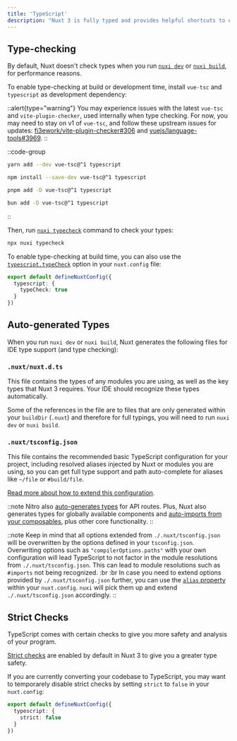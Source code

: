 ```yaml
---
title: 'TypeScript'
description: "Nuxt 3 is fully typed and provides helpful shortcuts to ensure you have access to accurate type information when you are coding."
---
```


## Type-checking

By default, Nuxt doesn't check types when you run [`nuxi dev`](/docs/api/commands/dev) or [`nuxi build`](/docs/api/commands/build), for performance reasons.

To enable type-checking at build or development time, install `vue-tsc` and `typescript` as development dependency:

::alert{type="warning"}
You may experience issues with the latest `vue-tsc` and `vite-plugin-checker`, used internally when type checking. For now, you may need to stay on v1 of `vue-tsc`, and follow these upstream issues for updates: [fi3ework/vite-plugin-checker#306](https://github.com/fi3ework/vite-plugin-checker/issues/306) and [vuejs/language-tools#3969](https://github.com/vuejs/language-tools/issues/3969).
::

::code-group

  ```bash [yarn]
  yarn add --dev vue-tsc@^1 typescript
  ```

  ```bash [npm]
  npm install --save-dev vue-tsc@^1 typescript
  ```

  ```bash [pnpm]
  pnpm add -D vue-tsc@^1 typescript
  ```

  ```bash [bun]
  bun add -D vue-tsc@^1 typescript
  ```

::

Then, run [`nuxi typecheck`](/docs/api/commands/typecheck) command to check your types:

```bash [Terminal]
npx nuxi typecheck
```

To enable type-checking at build time, you can also use the [`typescript.typeCheck`](/docs/api/nuxt-config#typecheck) option in your `nuxt.config` file:

```ts twoslash [nuxt.config.ts]
export default defineNuxtConfig({
  typescript: {
    typeCheck: true
  }
})
```

## Auto-generated Types

When you run `nuxi dev` or `nuxi build`, Nuxt generates the following files for IDE type support (and type checking):

### `.nuxt/nuxt.d.ts`

This file contains the types of any modules you are using, as well as the key types that Nuxt 3 requires. Your IDE should recognize these types automatically.

Some of the references in the file are to files that are only generated within your `buildDir` (`.nuxt`) and therefore for full typings, you will need to run `nuxi dev` or `nuxi build`.

### `.nuxt/tsconfig.json`

This file contains the recommended basic TypeScript configuration for your project, including resolved aliases injected by Nuxt or modules you are using, so you can get full type support and path auto-complete for aliases like `~/file` or `#build/file`.

[Read more about how to extend this configuration](/docs/guide/directory-structure/tsconfig).

::note
Nitro also [auto-generates types](/docs/guide/concepts/server-engine#typed-api-routes) for API routes. Plus, Nuxt also generates types for globally available components and [auto-imports from your composables](/docs/guide/directory-structure/composables), plus other core functionality.
::

::note
Keep in mind that all options extended from `./.nuxt/tsconfig.json` will be overwritten by the options defined in your `tsconfig.json`.
Overwriting options such as `"compilerOptions.paths"` with your own configuration will lead TypeScript to not factor in the module resolutions from `./.nuxt/tsconfig.json`. This can lead to module resolutions such as `#imports` not being recognized.
:br :br
In case you need to extend options provided by `./.nuxt/tsconfig.json` further, you can use the [`alias` property](/docs/api/nuxt-config#alias) within your `nuxt.config`. `nuxi` will pick them up and extend `./.nuxt/tsconfig.json` accordingly.
::

## Strict Checks

TypeScript comes with certain checks to give you more safety and analysis of your program. 

[Strict checks](https://www.typescriptlang.org/docs/handbook/migrating-from-javascript.html#getting-stricter-checks) are enabled by default in Nuxt 3 to give you a greater type safety.

If you are currently converting your codebase to TypeScript, you may want to temporarely disable strict checks by setting `strict` to `false` in your `nuxt.config`:

```ts twoslash [nuxt.config.ts]
export default defineNuxtConfig({
  typescript: {
    strict: false
  }
})
```
